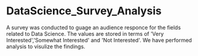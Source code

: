 # DataScience_Survey_Analysis
A survey was conducted to guage an audience responce for the fields related to Data Science. The values are stored in terms of 'Very Interested','Somewhat Interested' and 'Not Interested'. We have performed analysis to visulize the findings.
